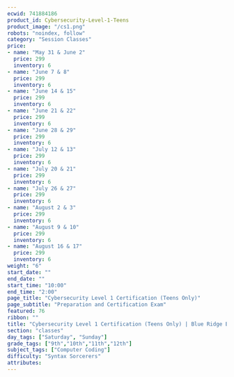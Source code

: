 ```yaml
---
ecwid: 741884186
product_id: Cybersecurity-Level-1-Teens
product_image: "/cs1.png"
robots: "noindex, follow"
category: "Session Classes"
price:
- name: "May 31 & June 2"
  price: 299
  inventory: 6
- name: "June 7 & 8"
  price: 299
  inventory: 6
- name: "June 14 & 15"
  price: 299
  inventory: 6
- name: "June 21 & 22"
  price: 299
  inventory: 6
- name: "June 28 & 29"
  price: 299
  inventory: 6
- name: "July 12 & 13"
  price: 299
  inventory: 6
- name: "July 20 & 21"
  price: 299
  inventory: 6
- name: "July 26 & 27"
  price: 299
  inventory: 6
- name: "August 2 & 3"
  price: 299
  inventory: 6
- name: "August 9 & 10"
  price: 299
  inventory: 6
- name: "August 16 & 17"
  price: 299
  inventory: 6
weight: "6"
start_date: ""
end_date: ""
start_time: "10:00"
end_time: "2:00"
page_title: "Cybersecurity Level 1 Certification (Teens Only)"
page_subtitle: "Preparation and Certification Exam"
featured: 76
ribbon: ""
title: "Cybersecurity Level 1 Certification (Teens Only) | Blue Ridge Boost"
section: "classes"
day_tags: ["Saturday", "Sunday"]
grade_tags: ["9th","10th","11th","12th"]
subject_tags: ["Computer Coding"]
difficulty: "Syntax Sorcerers"
attributes:
---
```

<script type="application/ld+json">
        {
            "@context": "https://schema.org",
            "@type": "Course",
            "name": "Cybersecurity Level 1 Certification (Teens Only)",
            "description": "Cybersecurity Level 1 Certification (Teens Only) - Preparation and Certification Exam",
            "provider": {
            "@type": "Organization",
            "name": "Blue Ridge Boost",
            "url": "https://blueridgeboost.com"
            },
            "offers": {
            "@type": "Offer",
            "price": "299",
            "priceCurrency": "USD",
            "availability": "https://schema.org/InStock",
            "url": "https://blueridgeboost.com/classes/"
            }
        }
        </script>

